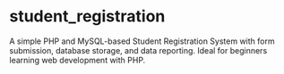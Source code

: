 # student_registration
A simple PHP and MySQL-based Student Registration System with form submission, database storage, and data reporting. Ideal for beginners learning web development with PHP.
